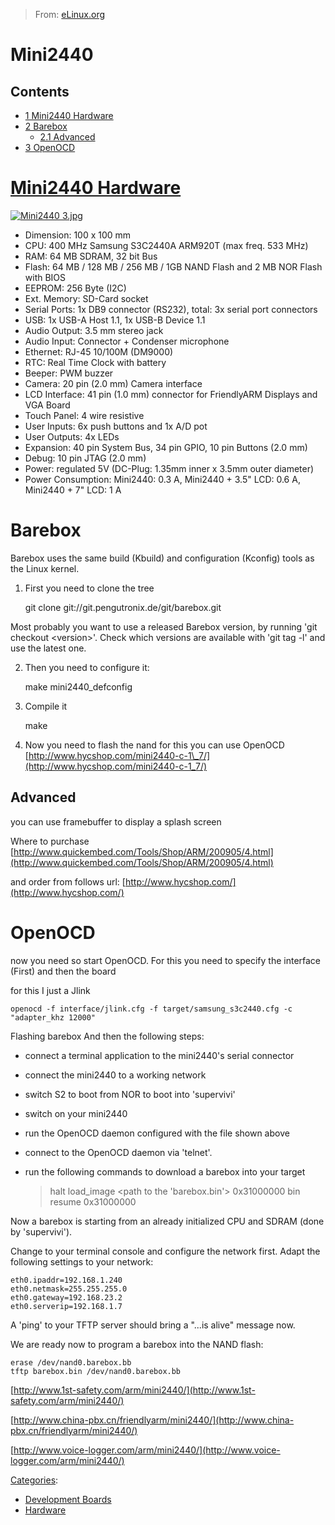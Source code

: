 > From: [eLinux.org](http://eLinux.org/Mini2440 "http://eLinux.org/Mini2440")


# Mini2440



## Contents

-   [1 Mini2440 Hardware](#mini2440-hardware)
-   [2 Barebox](#barebox)
    -   [2.1 Advanced](#advanced)
-   [3 OpenOCD](#openocd)

# [Mini2440 Hardware](http//www-hycshop-com/mini2440-c-1-7/)

[![Mini2440
3.jpg](http://eLinux.org/images/thumb/8/86/Mini2440_3.jpg/600px-Mini2440_3.jpg)](http://www.friendlyarm.net/products/mini2440)

-   Dimension: 100 x 100 mm
-   CPU: 400 MHz Samsung S3C2440A ARM920T (max freq. 533 MHz)
-   RAM: 64 MB SDRAM, 32 bit Bus
-   Flash: 64 MB / 128 MB / 256 MB / 1GB NAND Flash and 2 MB NOR Flash
    with BIOS
-   EEPROM: 256 Byte (I2C)
-   Ext. Memory: SD-Card socket
-   Serial Ports: 1x DB9 connector (RS232), total: 3x serial port
    connectors
-   USB: 1x USB-A Host 1.1, 1x USB-B Device 1.1
-   Audio Output: 3.5 mm stereo jack
-   Audio Input: Connector + Condenser microphone
-   Ethernet: RJ-45 10/100M (DM9000)
-   RTC: Real Time Clock with battery
-   Beeper: PWM buzzer
-   Camera: 20 pin (2.0 mm) Camera interface
-   LCD Interface: 41 pin (1.0 mm) connector for FriendlyARM Displays
    and VGA Board
-   Touch Panel: 4 wire resistive
-   User Inputs: 6x push buttons and 1x A/D pot
-   User Outputs: 4x LEDs
-   Expansion: 40 pin System Bus, 34 pin GPIO, 10 pin Buttons (2.0 mm)
-   Debug: 10 pin JTAG (2.0 mm)
-   Power: regulated 5V (DC-Plug: 1.35mm inner x 3.5mm outer diameter)
-   Power Consumption: Mini2440: 0.3 A, Mini2440 + 3.5" LCD: 0.6 A,
    Mini2440 + 7" LCD: 1 A

# Barebox

Barebox uses the same build (Kbuild) and configuration (Kconfig) tools
as the Linux kernel.

1) First you need to clone the tree

    git clone git://git.pengutronix.de/git/barebox.git

Most probably you want to use a released Barebox version, by running
'git checkout \<version\>'. Check which versions are available with 'git
tag -l' and use the latest one.

2) Then you need to configure it:

    make mini2440_defconfig

3) Compile it

    make

4) Now you need to flash the nand for this you can use OpenOCD
[http://www.hycshop.com/mini2440-c-1\_7/](http://www.hycshop.com/mini2440-c-1_7/)

## Advanced

you can use framebuffer to display a splash screen

Where to purchase
[http://www.quickembed.com/Tools/Shop/ARM/200905/4.html](http://www.quickembed.com/Tools/Shop/ARM/200905/4.html)

and order from follows url:
[http://www.hycshop.com/](http://www.hycshop.com/)

# OpenOCD

now you need so start OpenOCD. For this you need to specify the
interface (First) and then the board

for this I just a Jlink

    openocd -f interface/jlink.cfg -f target/samsung_s3c2440.cfg -c "adapter_khz 12000"

Flashing barebox And then the following steps:

-   connect a terminal application to the mini2440's serial connector
-   connect the mini2440 to a working network
-   switch S2 to boot from NOR to boot into 'supervivi'
-   switch on your mini2440
-   run the OpenOCD daemon configured with the file shown above
-   connect to the OpenOCD daemon via 'telnet'.
-   run the following commands to download a barebox into your target



    > halt
    > load_image \<path to the 'barebox.bin'\> 0x31000000 bin
    > resume 0x31000000

Now a barebox is starting from an already initialized CPU and SDRAM
(done by 'supervivi').

Change to your terminal console and configure the network first. Adapt
the following settings to your network:

    eth0.ipaddr=192.168.1.240
    eth0.netmask=255.255.255.0
    eth0.gateway=192.168.23.2
    eth0.serverip=192.168.1.7

A 'ping' to your TFTP server should bring a "...is alive" message now.

We are ready now to program a barebox into the NAND flash:

    erase /dev/nand0.barebox.bb
    tftp barebox.bin /dev/nand0.barebox.bb

[http://www.1st-safety.com/arm/mini2440/](http://www.1st-safety.com/arm/mini2440/)

[http://www.china-pbx.cn/friendlyarm/mini2440/](http://www.china-pbx.cn/friendlyarm/mini2440/)

[http://www.voice-logger.com/arm/mini2440/](http://www.voice-logger.com/arm/mini2440/)


[Categories](http://eLinux.org/Special:Categories "Special:Categories"):

-   [Development
    Boards](http://eLinux.org/Category:Development_Boards "Category:Development Boards")
-   [Hardware](http://eLinux.org/Category:Hardware "Category:Hardware")


